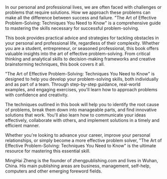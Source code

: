 

In our personal and professional lives, we are often faced with challenges or problems that require solutions. How we approach these problems can make all the difference between success and failure. "The Art of Effective Problem-Solving: Techniques You Need to Know" is a comprehensive guide to mastering the skills necessary for successful problem-solving.

This book provides practical advice and strategies for tackling obstacles in your personal and professional life, regardless of their complexity. Whether you are a student, entrepreneur, or seasoned professional, this book offers valuable insights into the art of effective problem-solving. From critical thinking and analytical skills to decision-making frameworks and creative brainstorming techniques, this book covers it all.

"The Art of Effective Problem-Solving: Techniques You Need to Know" is designed to help you develop your problem-solving skills, both individually and as part of a team. Through step-by-step guidance, real-world examples, and engaging exercises, you'll learn how to approach problems with confidence and creativity.

The techniques outlined in this book will help you to identify the root cause of problems, break them down into manageable parts, and find innovative solutions that work. You'll also learn how to communicate your ideas effectively, collaborate with others, and implement solutions in a timely and efficient manner.

Whether you're looking to advance your career, improve your personal relationships, or simply become a more effective problem solver, "The Art of Effective Problem-Solving: Techniques You Need to Know" is the ultimate resource for mastering this essential skill.

MingHai Zheng is the founder of zhengpublishing.com and lives in Wuhan, China. His main publishing areas are business, management, self-help, computers and other emerging foreword fields.
